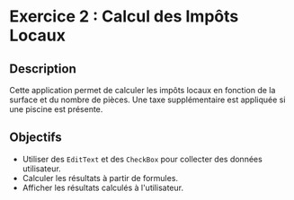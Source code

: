 # Exercice 2 : Calcul des Impôts Locaux

## Description
Cette application permet de calculer les impôts locaux en fonction de la surface et du nombre de pièces. Une taxe supplémentaire est appliquée si une piscine est présente.

## Objectifs
- Utiliser des `EditText` et des `CheckBox` pour collecter des données utilisateur.
- Calculer les résultats à partir de formules.
- Afficher les résultats calculés à l'utilisateur.
